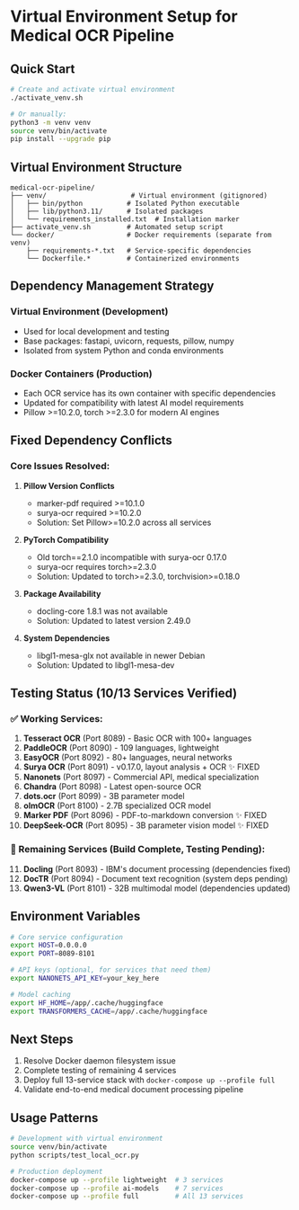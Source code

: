 # Virtual Environment Setup for Medical OCR Pipeline

## Quick Start
```bash
# Create and activate virtual environment
./activate_venv.sh

# Or manually:
python3 -m venv venv
source venv/bin/activate
pip install --upgrade pip
```

## Virtual Environment Structure
```
medical-ocr-pipeline/
├── venv/                     # Virtual environment (gitignored)
│   ├── bin/python           # Isolated Python executable
│   ├── lib/python3.11/      # Isolated packages
│   └── requirements_installed.txt  # Installation marker
├── activate_venv.sh         # Automated setup script
└── docker/                  # Docker requirements (separate from venv)
    ├── requirements-*.txt   # Service-specific dependencies
    └── Dockerfile.*         # Containerized environments
```

## Dependency Management Strategy

### Virtual Environment (Development)
- Used for local development and testing
- Base packages: fastapi, uvicorn, requests, pillow, numpy
- Isolated from system Python and conda environments

### Docker Containers (Production)
- Each OCR service has its own container with specific dependencies
- Updated for compatibility with latest AI model requirements
- Pillow >=10.2.0, torch >=2.3.0 for modern AI engines

## Fixed Dependency Conflicts

### Core Issues Resolved:
1. **Pillow Version Conflicts**
   - marker-pdf required >=10.1.0
   - surya-ocr required >=10.2.0
   - Solution: Set Pillow>=10.2.0 across all services

2. **PyTorch Compatibility**
   - Old torch==2.1.0 incompatible with surya-ocr 0.17.0
   - surya-ocr requires torch>=2.3.0
   - Solution: Updated to torch>=2.3.0, torchvision>=0.18.0

3. **Package Availability**
   - docling-core 1.8.1 was not available
   - Solution: Updated to latest version 2.49.0

4. **System Dependencies**
   - libgl1-mesa-glx not available in newer Debian
   - Solution: Updated to libgl1-mesa-dev

## Testing Status (10/13 Services Verified)

### ✅ Working Services:
1. **Tesseract OCR** (Port 8089) - Basic OCR with 100+ languages
2. **PaddleOCR** (Port 8090) - 109 languages, lightweight
3. **EasyOCR** (Port 8092) - 80+ languages, neural networks
4. **Surya OCR** (Port 8091) - v0.17.0, layout analysis + OCR ✨ FIXED
5. **Nanonets** (Port 8097) - Commercial API, medical specialization
6. **Chandra** (Port 8098) - Latest open-source OCR
7. **dots.ocr** (Port 8099) - 3B parameter model
8. **olmOCR** (Port 8100) - 2.7B specialized OCR model
9. **Marker PDF** (Port 8096) - PDF-to-markdown conversion ✨ FIXED
10. **DeepSeek-OCR** (Port 8095) - 3B parameter vision model ✨ FIXED

### 🔄 Remaining Services (Build Complete, Testing Pending):
11. **Docling** (Port 8093) - IBM's document processing (dependencies fixed)
12. **DocTR** (Port 8094) - Document text recognition (system deps pending)
13. **Qwen3-VL** (Port 8101) - 32B multimodal model (dependencies updated)

## Environment Variables
```bash
# Core service configuration
export HOST=0.0.0.0
export PORT=8089-8101

# API keys (optional, for services that need them)
export NANONETS_API_KEY=your_key_here

# Model caching
export HF_HOME=/app/.cache/huggingface
export TRANSFORMERS_CACHE=/app/.cache/huggingface
```

## Next Steps
1. Resolve Docker daemon filesystem issue
2. Complete testing of remaining 4 services
3. Deploy full 13-service stack with `docker-compose up --profile full`
4. Validate end-to-end medical document processing pipeline

## Usage Patterns
```bash
# Development with virtual environment
source venv/bin/activate
python scripts/test_local_ocr.py

# Production deployment
docker-compose up --profile lightweight  # 3 services
docker-compose up --profile ai-models    # 7 services  
docker-compose up --profile full         # All 13 services
```